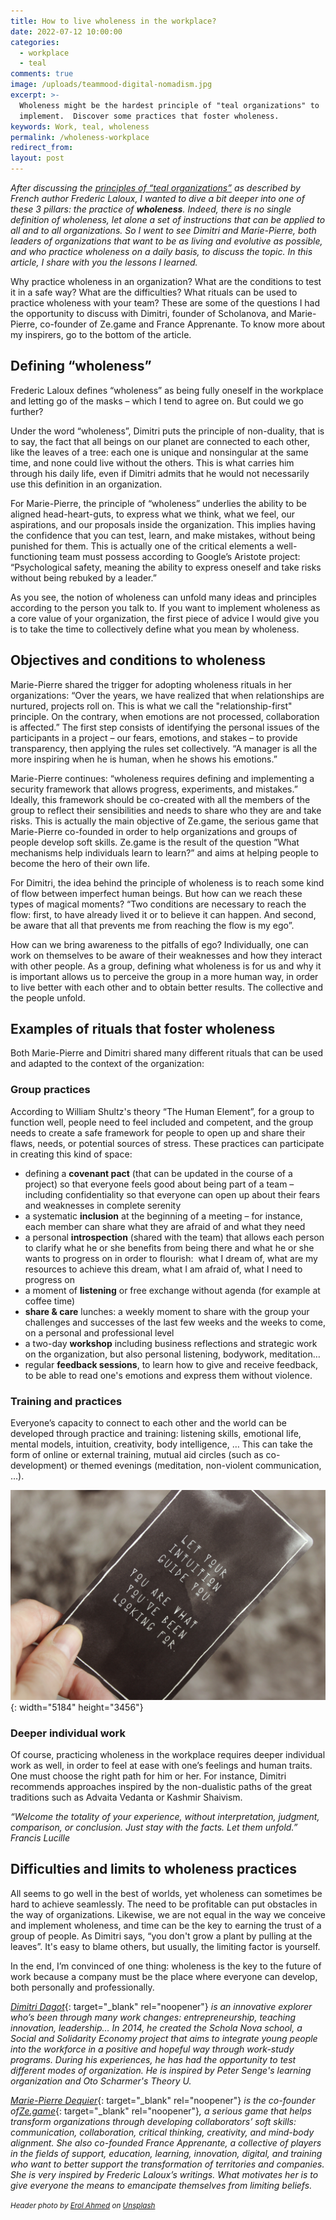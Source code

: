 ```yaml
---
title: How to live wholeness in the workplace?
date: 2022-07-12 10:00:00
categories:
  - workplace
  - teal
comments: true
image: /uploads/teammood-digital-nomadism.jpg
excerpt: >-
  Wholeness might be the hardest principle of "teal organizations" to
  implement.  Discover some practices that foster wholeness.
keywords: Work, teal, wholeness
permalink: /wholeness-workplace
redirect_from:
layout: post
---
```

*After discussing the&nbsp;*[*principles of “teal organizations”*](https://blog.teammood.com/liberating-leadership) *as described by French author Frederic Laloux, I wanted to dive a bit deeper into one of these 3 pillars: the practice of&nbsp;****wholeness****. Indeed, there is no single definition of wholeness, let alone a set of instructions that can be applied to all and to all organizations. So I went to see Dimitri and Marie-Pierre, both leaders of organizations that want to be as living and evolutive as possible, and who practice wholeness on a daily basis, to discuss the topic. In this article, I share with you the lessons I learned.&nbsp;*

Why practice wholeness in an organization? What are the conditions to test it in a safe way? What are the difficulties? What rituals can be used to practice wholeness with your team? These are some of the questions I had the opportunity to discuss with Dimitri, founder of Scholanova, and Marie-Pierre, co-founder of Ze.game and France Apprenante. To know more about my inspirers, go to the bottom of the article.

## **Defining “wholeness”**

Frederic Laloux defines “wholeness” as being fully oneself in the workplace and letting go of the masks – which I tend to agree on. But could we go further?

Under the word “wholeness”, Dimitri puts the principle of non-duality, that is to say, the fact that all beings on our planet are connected to each other, like the leaves of a tree: each one is unique and nonsingular at the same time, and none could live without the others. This is what carries him through his daily life, even if Dimitri admits that he would not necessarily use this definition in an organization.

For Marie-Pierre, the principle of “wholeness” underlies the ability to be aligned head-heart-guts, to express what we think, what we feel, our aspirations, and our proposals inside the organization. This implies having the confidence that you can test, learn, and make mistakes, without being punished for them. This is actually one of the critical elements a well-functioning team must possess according to Google’s Aristote project: “Psychological safety, meaning the ability to express oneself and take risks without being rebuked by a leader.”

As you see, the notion of wholeness can unfold many ideas and principles according to the person you talk to. If you want to implement wholeness as a core value of your organization, the first piece of advice I would give you is to take the time to collectively define what you mean by wholeness.

## **Objectives and conditions to wholeness**

Marie-Pierre shared the trigger for adopting wholeness rituals in her organizations: “Over the years, we have realized that when relationships are nurtured, projects roll on. This is what we call the "relationship-first" principle. On the contrary, when emotions are not processed, collaboration is affected.” The first step consists of identifying the personal issues of the participants in a project – our fears, emotions, and stakes – to provide transparency, then applying the rules set collectively. “A manager is all the more inspiring when he is human, when he shows his emotions.”

Marie-Pierre continues: “wholeness requires defining and implementing a security framework that allows progress, experiments, and mistakes.” Ideally, this framework should be co-created with all the members of the group to reflect their sensibilities and needs to share who they are and take risks. This is actually the main objective of Ze.game, the serious game that Marie-Pierre co-founded in order to help organizations and groups of people develop soft skills. Ze.game is the result of the question ”What mechanisms help individuals learn to learn?” and aims at helping people to become the hero of their own life.&nbsp;

For Dimitri, the idea behind the principle of wholeness is to reach some kind of flow between imperfect human beings. But how can we reach these types of magical moments? “Two conditions are necessary to reach the flow: first, to have already lived it or to believe it can happen. And second, be aware that all that prevents me from reaching the flow is my ego”.

How can we bring awareness to the pitfalls of ego? Individually, one can work on themselves to be aware of their weaknesses and how they interact with other people. As a group, defining what wholeness is for us and why it is important allows us to perceive the group in a more human way, in order to live better with each other and to obtain better results. The collective and the people unfold.

## **Examples of rituals that foster wholeness**

Both Marie-Pierre and Dimitri shared many different rituals that can be used and adapted to the context of the organization:

### **Group practices**

According to William Shultz's theory “The Human Element”, for a group to function well, people need to feel included and competent, and the group needs to create a safe framework for people to open up and share their flaws, needs, or potential sources of stress. These practices can participate in creating this kind of space:

* defining a **covenant pact** (that can be updated in the course of a project) so that everyone feels good about being part of a team – including confidentiality so that everyone can open up about their fears and weaknesses in complete serenity&nbsp;
* a systematic **inclusion** at the beginning of a meeting – for instance, each member can share what they are afraid of and what they need
* a personal **introspection** (shared with the team) that allows each person to clarify what he or she benefits from being there and what he or she wants to progress on in order to flourish:&nbsp; what I dream of, what are my resources to achieve this dream, what I am afraid of, what I need to progress on
* a moment of **listening** or free exchange without agenda (for example at coffee time)
* **share & care** lunches: a weekly moment to share with the group your challenges and successes of the last few weeks and the weeks to come, on a personal and professional level
* a two-day **workshop** including business reflections and strategic work on the organization, but also personal listening, bodywork, meditation…
* regular **feedback sessions**, to learn how to give and receive feedback, to be able to read one's emotions and express them without violence.&nbsp;

### **Training and practices**

Everyone’s capacity to connect to each other and the world can be developed through practice and training: listening skills, emotional life, mental models, intuition, creativity, body intelligence, … This can take the form of online or external training, mutual aid circles (such as co-development) or themed evenings (meditation, non-violent communication, …).

![Image: Let your intuition guide you. You are what you are looking for.](/uploads/teammood-wholeness-intuition.jpg "Photo by Jen Theodore on Unsplash"){: width="5184" height="3456"}

### **Deeper individual work**

Of course, practicing wholeness in the workplace requires deeper individual work as well, in order to feel at ease with one’s feelings and human traits. One must choose the right path for him or her. For instance, Dimitri recommends approaches inspired by the non-dualistic paths of the great traditions such as Advaita Vedanta or Kashmir Shaivism.

*“Welcome the totality of your experience, without interpretation, judgment, comparison, or conclusion. Just stay with the facts. Let them unfold.” Francis Lucille*

## **Difficulties and limits to wholeness practices**

All seems to go well in the best of worlds, yet wholeness can sometimes be hard to achieve seamlessly. The need to be profitable can put obstacles in the way of organizations. Likewise, we are not equal in the way we conceive and implement wholeness, and time can be the key to earning the trust of a group of people. As Dimitri says, “you don't grow a plant by pulling at the leaves”. It's easy to blame others, but usually, the limiting factor is yourself.

In the end, I’m convinced of one thing: wholeness is the key to the future of work because a company must be the place where everyone can develop, both personally and professionally.

[*Dimitri Dagot*](https://www.linkedin.com/in/dimitridagot){: target="_blank" rel="noopener"} *is an innovative explorer who’s been through many work changes: entrepreneurship, teaching innovation, leadership… In 2014, he created the Schola Nova school, a Social and Solidarity Economy project that aims to integrate young people into the workforce in a positive and hopeful way through work-study programs. During his experiences, he has had the opportunity to test different modes of organization. He is inspired by Peter Senge's learning organization and Oto Scharmer's Theory U.*

[*Marie-Pierre Dequier*](https://www.linkedin.com/in/mpdequier/){: target="_blank" rel="noopener"} *is the co-founder of*[*Ze.game*](https://ze.game){: target="_blank" rel="noopener"}*, a serious game that helps transform organizations through developing collaborators’ soft skills: communication, collaboration, critical thinking, creativity, and mind-body alignment. She also co-founded France Apprenante, a collective of players in the fields of support, education, learning, innovation, digital, and training who want to better support the transformation of territories and companies. She is very inspired by Frederic Laloux’s writings. What motivates her is to give everyone the means to emancipate themselves from limiting beliefs.*

<small><em>Header photo by <a target="_blank" rel="noopener" href="https://unsplash.com/@erol?utm_source=unsplash&amp;utm_medium=referral&amp;utm_content=creditCopyText">Erol Ahmed</a>&nbsp;on <a target="_blank" rel="noopener" href="https://unsplash.com/s/photos/teal?utm_source=unsplash&amp;utm_medium=referral&amp;utm_content=creditCopyText">Unsplash</a></em></small>
